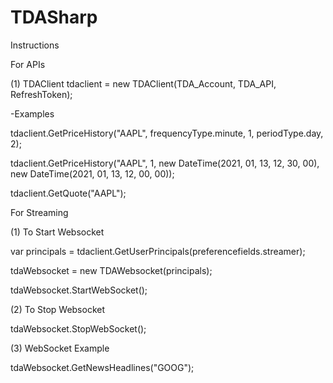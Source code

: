 # TDASharp

Instructions

For APIs

(1) TDAClient tdaclient = new TDAClient(TDA_Account, TDA_API, RefreshToken);

-Examples

tdaclient.GetPriceHistory("AAPL", frequencyType.minute, 1, periodType.day, 2);

tdaclient.GetPriceHistory("AAPL", 1, new DateTime(2021, 01, 13, 12, 30, 00), new DateTime(2021, 01, 13, 12, 00, 00));

tdaclient.GetQuote("AAPL");


For Streaming

(1) To Start Websocket

var principals = tdaclient.GetUserPrincipals(preferencefields.streamer);

tdaWebsocket = new TDAWebsocket(principals);

tdaWebsocket.StartWebSocket();

(2) To Stop Websocket

tdaWebsocket.StopWebSocket();

(3) WebSocket Example

tdaWebsocket.GetNewsHeadlines("GOOG");
